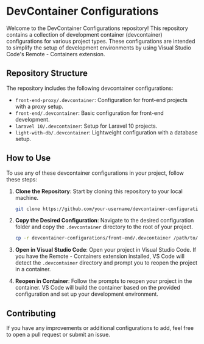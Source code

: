 # DevContainer Configurations

Welcome to the DevContainer Configurations repository! This repository contains a collection of development container (devcontainer) configurations for various project types. These configurations are intended to simplify the setup of development environments by using Visual Studio Code's Remote - Containers extension.

## Repository Structure

The repository includes the following devcontainer configurations:

- `front-end-proxy/.devcontainer`: Configuration for front-end projects with a proxy setup.
- `front-end/.devcontainer`: Basic configuration for front-end development.
- `laravel 10/.devcontainer`: Setup for Laravel 10 projects.
- `light-with-db/.devcontainer`: Lightweight configuration with a database setup.

## How to Use

To use any of these devcontainer configurations in your project, follow these steps:

1. **Clone the Repository**: Start by cloning this repository to your local machine.

    ```sh
    git clone https://github.com/your-username/devcontainer-configurations.git
    ```

2. **Copy the Desired Configuration**: Navigate to the desired configuration folder and copy the `.devcontainer` directory to the root of your project.

    ```sh
    cp -r devcontainer-configurations/front-end/.devcontainer /path/to/your/project/
    ```

3. **Open in Visual Studio Code**: Open your project in Visual Studio Code. If you have the Remote - Containers extension installed, VS Code will detect the `.devcontainer` directory and prompt you to reopen the project in a container.

4. **Reopen in Container**: Follow the prompts to reopen your project in the container. VS Code will build the container based on the provided configuration and set up your development environment.

## Contributing

If you have any improvements or additional configurations to add, feel free to open a pull request or submit an issue.
